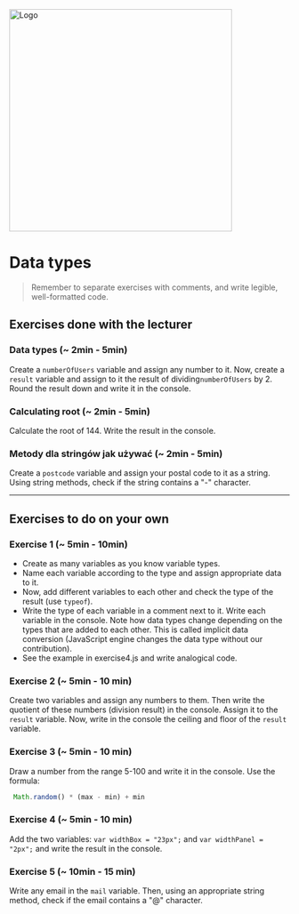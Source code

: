 <img alt="Logo" src="http://coderslab.pl/svg/logo-coderslab.svg" width="400">

#  Data types

> Remember to separate exercises with comments, and write legible, well-formatted code.

## Exercises done with the lecturer

### Data types  (~ 2min - 5min)

Create a ```numberOfUsers``` variable and assign any number to it. Now, create a ```result``` variable and assign to it the result of dividing```numberOfUsers``` by 2. Round the result down and write it in the console.

### Calculating root (~ 2min - 5min)

Calculate the root of 144. Write the result in the console.

### Metody dla stringów jak używać (~ 2min - 5min)

Create a ```postcode``` variable and assign your postal code to it as a string. Using string methods, check if the string contains a "-" character.

-------------------------------------------------------------------------------

## Exercises to do on your own

### Exercise 1 (~ 5min - 10min)
- Create as many variables as you know variable types.
- Name each variable according to the type and assign appropriate data to it.
- Now, add different variables to each other and check the type of the result (use ```typeof```).
- Write the type of each variable in a comment next to it.
Write each variable in the console.
Note how data types change depending on the types that are added to each other. This is called implicit data conversion (JavaScript engine changes the data type without our contribution).
- See the example in exercise4.js and write analogical code.

### Exercise 2 (~ 5min - 10 min)

Create two variables and assign any numbers to them. Then write the quotient of these numbers (division result) in the console. Assign it to the  ```result``` variable.
Now, write in the console the ceiling and floor of the ```result``` variable.

### Exercise 3 (~ 5min - 10 min)

Draw a number from the range 5-100 and write it in the console.
Use the formula:

```JavaScript
 Math.random() * (max - min) + min
 ```

### Exercise 4 (~ 5min - 10 min)
Add the two variables: ```var widthBox = "23px";``` and  ```var widthPanel = "2px";``` and write the result in the console.

### Exercise 5  (~ 10min - 15 min)
Write any email in the ```mail``` variable. Then, using an appropriate string method, check if the email contains a "@" character.
